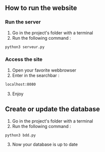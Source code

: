 ## How to run the website

### Run the server

1. Go in the project's folder with a terminal
2. Run the following command :
```sh
python3 serveur.py
```

### Access the site

1. Open your favorite webbrowser
2. Enter in the searchbar :
```sh
localhost:8080
```
3. Enjoy

## Create or update the database

1. Go in the project's folder with a terminal
2. Run the following command : 
```sh
python3 bdd.py
```
3. Now your database is up to date